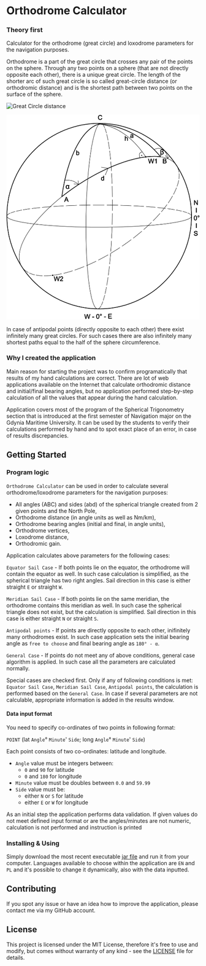 # Orthodrome Calculator

### Theory first

Calculator for the orthodrome (great circle) and loxodrome parameters for the navigation 
purposes.

Orthodrome is a part of the great circle that crosses any pair of the points on the sphere.
Through any two points on a sphere (that are not directly opposite each other), there is 
a unique great circle. The length of the shorter arc of such great circle is so called
great-circle distance (or orthodromic distance) and is the shortest path between two 
points on the surface of the sphere.  

![Great Circle distance](https://upload.wikimedia.org/wikipedia/commons/c/cb/Illustration_of_great-circle_distance.svg)

![Great Circle distance](/pictures/example.svg)

In case of antipodal points (directly opposite to each other) there exist infinitely many
great circles. For such cases there are also infinitely many shortest paths equal to the
half of the sphere circumference.

### Why I created the application

Main reason for starting the project was to confirm programatically that results of my
hand calculations are correct. There are lot of web applications available on the
Internet that calculate orthodromic distance and initial/final bearing angles, but
no application performed step-by-step calculation of all the values that appear during
the hand calculation.

Application covers most of the program of the Spherical Trigonometry section
that is introduced at the first semester of Navigation major on the
Gdynia Maritime University. It can be used by the students to verify their 
calculations performed by hand and to spot exact place of an error, in case
of results discrepancies.

## Getting Started

### Program logic

`Orthodrome Calculator` can be used in order to calculate several orthodrome/loxodrome 
parameters for the navigation purposes:
* All angles (ABC) and sides (abd) of the spherical triangle created from 2 given points and 
the North Pole,
* Orthodrome distance (in angle units as well as Nm/km),
* Orthodrome bearing angles (initial and final, in angle units),
* Orthodrome vertices,
* Loxodrome distance,
* Orthodromic gain.

Application calculates above parameters for the following cases:

`Equator Sail Case` - 
If both points lie on the equator, the orthodrome will contain the equator as well.
In such case calculation is simplified, as the spherical triangle has two
right angles. Sail direction in this case is either straight `E` or straight `W`.

`Meridian Sail Case` - 
If both points lie on the same meridian, the orthodrome contains this meridian as well.
In such case the spherical triangle does not exist, but the calculation is simplified.
Sail direction in this case is either straight `N` or straight `S`.

`Antipodal points` - 
If points are directly opposite to each other, inifinitely many orthodromes exist.
In such case application sets the initial bearing angle as `free to choose` and
final bearing angle as `180° - α`.

`General Case` -
If points do not meet any of above conditions, general case algorithm is applied.
In such case all the parameters are calculated normally.

Special cases are checked first. Only if any of following conditions is met:
`Equator Sail Case`, `Meridian Sail Case`, `Antipodal points`, the calculation
is performed based on the `General Case`. In case if several parameters are
not calculable, appropriate information is added in the results window.

#### Data input format

You need to specify co-ordinates of two points in following format:

`POINT` (lat `Angle`° `Minute`' `Side`; long `Angle`° `Minute`' `Side`)

Each point consists of two co-ordinates: latitude and longitude.
* `Angle` value must be integers between:
  * `0` and `90` for latitude
  * `0` and `180` for longitude
* `Minute` value must be doubles between `0.0` and `59.99`
* `Side` value must be:
  * either `N` or `S` for latitude
  * either `E` or `W` for longitude

As an initial step the application performs data validation. If given values do not 
meet defined input format or are the angles/minutes are not numeric, calculation is
not performed and instruction is printed

### Installing & Using

Simply download the most recent executable [jar file](orthodrome-calculator_newest.jar)
and run it from your computer. Languages available to choose within the application 
are `EN` and `PL` and it's possible to change it dynamically, also with the 
data inputted. 

## Contributing

If you spot any issue or have an idea how to improve the application, please contact 
me via my GitHub account.

## License

This project is licensed under the MIT License, therefore it's free to use and modify,
but comes without warranty of any kind - see the [LICENSE](LICENSE) file for details.
